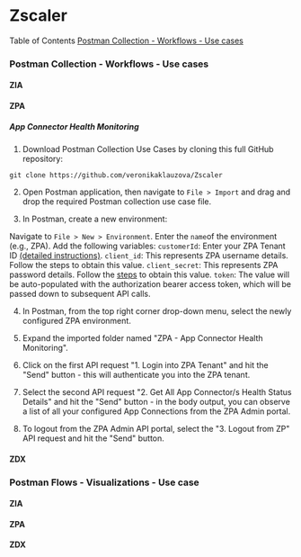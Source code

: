 # Zscaler

Table of Contents
[Postman Collection - Workflows - Use cases](#Postman-Collection-Workflows-Use-cases)

### Postman Collection - Workflows - Use cases

#### ZIA
#### ZPA

##### App Connector Health Monitoring
1. Download Postman Collection Use Cases by cloning this full GitHub repository:

`git clone https://github.com/veronikaklauzova/Zscaler`

2. Open Postman application, then navigate to `File > Import` and drag and drop the required Postman collection use case file.

3. In Postman, create a new environment:

Navigate to `File > New > Environment`.
Enter the `name`of the environment (e.g., ZPA).
Add the following variables:
`customerId`: Enter your ZPA Tenant ID [(detailed instructions)](https://help.zscaler.com/zpa/configuring-company-profile).
`client_id`: This represents ZPA username details. Follow the steps to obtain this value.
`client_secret`: This represents ZPA password details. Follow the [steps](https://help.zscaler.com/zpa/about-api-keys) to obtain this value.
`token`: The value will be auto-populated with the authorization bearer access token, which will be passed down to subsequent API calls.

4. In Postman, from the top right corner drop-down menu, select the newly configured ZPA environment.

5. Expand the imported folder named "ZPA - App Connector Health Monitoring".

6. Click on the first API request "1. Login into ZPA Tenant" and hit the "Send" button - this will authenticate you into the ZPA tenant.

7. Select the second API request "2. Get All App Connector/s Health Status Details" and hit the "Send" button - in the body output, you can observe a list of all your configured App Connections from the ZPA Admin portal.

8. To logout from the ZPA Admin API portal, select the "3. Logout from ZP" API request and hit the "Send" button.


#### ZDX

### Postman Flows - Visualizations - Use case

#### ZIA
#### ZPA
#### ZDX
